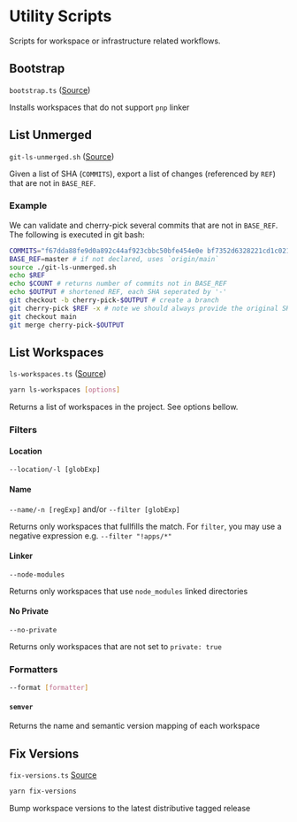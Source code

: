# Utility Scripts

Scripts for workspace or infrastructure related workflows.

## Bootstrap

`bootstrap.ts` ([Source](bootstrap.ts))

Installs workspaces that do not support `pnp` linker

## List Unmerged

`git-ls-unmerged.sh` ([Source](git-ls-unmerged.sh))

Given a list of SHA (`COMMITS`), export a list of changes (referenced by `REF`) that are not in `BASE_REF`.

### Example

We can validate and cherry-pick several commits that are not in `BASE_REF`. The following is executed in git bash:

```sh
COMMITS="f67dda88fe9d0a892c44af923cbbc50bfe454e0e bf7352d6328221cd1c02104c99f57faf5be54c7d" # possible commits
BASE_REF=master # if not declared, uses `origin/main`
source ./git-ls-unmerged.sh
echo $REF
echo $COUNT # returns number of commits not in BASE_REF
echo $OUTPUT # shortened REF, each SHA seperated by '-'
git checkout -b cherry-pick-$OUTPUT # create a branch
git cherry-pick $REF -x # note we should always provide the original SHA in the commit message. The 'x' arg will handle this.
git checkout main
git merge cherry-pick-$OUTPUT
```

## List Workspaces

`ls-workspaces.ts` ([Source](ls-workspaces.ts))

```sh
yarn ls-workspaces [options]
```

Returns a list of workspaces in the project. See options bellow.

### Filters

#### Location

`--location/-l [globExp]`

#### Name

`--name/-n [regExp]` and/or `--filter [globExp]`

Returns only workspaces that fullfills the match. For `filter`, you may use a negative expression e.g. `--filter "!apps/*"`

#### Linker

`--node-modules`

Returns only workspaces that use `node_modules` linked directories

#### No Private

`--no-private`

Returns only workspaces that are not set to `private: true`

### Formatters

```sh
--format [formatter]
```

#### `semver`

Returns the name and semantic version mapping of each workspace

## Fix Versions

`fix-versions.ts` [Source](fix-versions.ts)

```sh
yarn fix-versions
```

Bump workspace versions to the latest distributive tagged release
